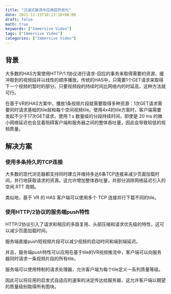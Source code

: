```yaml
---
title: "沉浸式推流中应用层的优化"
date: 2021-11-15T10:13:18+08:00
draft: false
math: true
keywords: ["Immersive Video"]
tags: ["Immersive Video"]
categories: ["Immersive Video"]
---
```


## 背景

大多数的HAS方案使用HTTP/1.1协议进行请求-回应的事务来取得需要的资源、缓冲取到的视频段并以线性的顺序播放。传统的HAS中，只需要1个GET请求来取得下一个视频的暂时的部分。只要视频段的持续时间比网络内的时延高，这种方法就可行。

在基于VR的HAS方案中，播放1条视频片段就需要取得多种资源：1次GET请求需要同时请求基础的tile层和每个空间视频tile。使用4x4的tile方案时，客户端需要发起不少于17次GET请求。使用 1 s 数量级的分段持续时间，即使是 20 ms 的微小网络延迟也会显着阻碍客户端和服务器之间的整体吞吐量，因此会导致较低的视频质量。

## 解决方案

### 使用多条持久的TCP连接

大多数的现代浏览器都支持同时建立并维持多达6条TCP连接来减少页面加载时间，并行地获取请求的资源。这允许增加整体吞吐量，并部分消除网络延迟引入的空闲 RTT 周期。

类似地，基于 VR 的 HAS 客户端可以使用多个 TCP 连接并行下载不同的tile。

### 使用HTTP/2协议的服务端push特性

HTTP/2协议引入了请求和相应的多路复用、头部压缩和请求优先级的特性，这可以减少页面加载时间。

服务端直接push短视频片段可以减少视频的启动时间和端到端延迟。

并且，服务端push特性可以应用在基于tile的VR视频推流中，客户端可以向服务器同时请求一条视频片段的所有tile。

服务端可以使用特制的请求处理器，允许客户端为每个tile定义一系列质量等级。

因此可以将应用的启发式自适应的速率的决定传达给服务器，这允许客户端以期望的质量级别取得所有图块。

